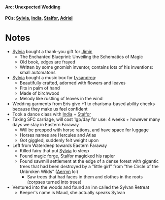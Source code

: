 #### Arc: Unexpected Wedding
#### PCs: [Sylvia](PCs/Past/Sylvia.md), [India](PCs/Current/India.md), [Stalfor](PCs/Current/Stalfor.md), [Adriel](PCs/Current/Adriel.md)

# Notes
- [Sylvia](PCs/Past/Sylvia.md) bought a thank-you gift for [Jimin](NPCs/Living/Jimin.md)
	- The Enchanted Blueprint: Unveiling the Schematics of Magic
	- Old book, edges are frayed
	- Written by some gnomish inventor, contains lots of his inventions: small automatons
- [Sylvia](PCs/Past/Sylvia.md) bought a music box for [Lysandrea](NPCs/Living/Lysandrea.md):
	- Beautifully crafted, adorned with flowers and leaves
	- Fits in palm of hand
	- Made of birchwood
	- Melody like rustling of leaves in the wind
- Wedding garments from Eris give +1 to charisma-based ability checks because they make us feel confident
- Took a dance class with [India](PCs/Current/India.md) + [Stalfor](PCs/Current/Stalfor.md)
- Taking SFC carriage, will cost 1gp/day for use: 4 weeks + however many days we stay in Eastern Faraway
	- Will be prepped with horse rations, and have space for luggage
	- Horses names are Hercules and Atlas
	- Got giggled, suddenly felt weight upon
- Left from Waterdeep towards Eastern Faraway
	- Killed fairy that put [Sylvia](PCs/Past/Sylvia.md) to sleep
	- Found magic forge, [Stalfor](PCs/Current/Stalfor.md) magicked his rapier
	- Found sawmill settlement at the edge of a dense forest with gigantic trees that had been destroyed by a "little girl" from "the Circle of the Unbroken Wilds" ([Aerryn](NPCs/Living/Aerryn.md) lol)
		- Saw trees that had faces in them and clothes in the roots (corpses turned into trees)
- Ventured into the woods and found an inn called the Sylvan Retreat
	- Keeper's name is Maud, she actually speaks Sylvan